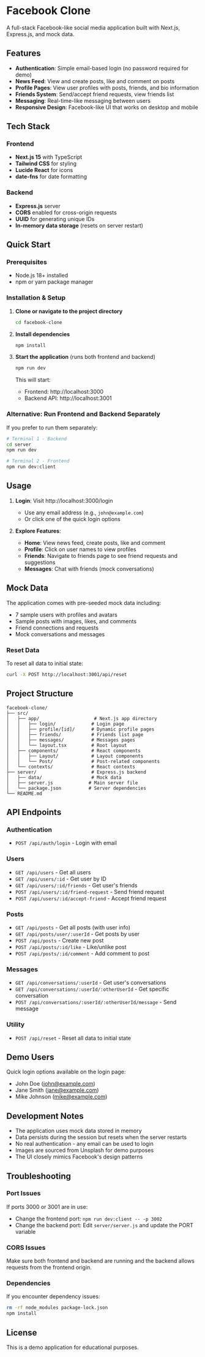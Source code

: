 # Facebook Clone

A full-stack Facebook-like social media application built with Next.js, Express.js, and mock data.

## Features

- **Authentication**: Simple email-based login (no password required for demo)
- **News Feed**: View and create posts, like and comment on posts
- **Profile Pages**: View user profiles with posts, friends, and bio information
- **Friends System**: Send/accept friend requests, view friends list
- **Messaging**: Real-time-like messaging between users
- **Responsive Design**: Facebook-like UI that works on desktop and mobile

## Tech Stack

### Frontend
- **Next.js 15** with TypeScript
- **Tailwind CSS** for styling
- **Lucide React** for icons
- **date-fns** for date formatting

### Backend
- **Express.js** server
- **CORS** enabled for cross-origin requests
- **UUID** for generating unique IDs
- **In-memory data storage** (resets on server restart)

## Quick Start

### Prerequisites
- Node.js 18+ installed
- npm or yarn package manager

### Installation & Setup

1. **Clone or navigate to the project directory**
   ```bash
   cd facebook-clone
   ```

2. **Install dependencies**
   ```bash
   npm install
   ```

3. **Start the application** (runs both frontend and backend)
   ```bash
   npm run dev
   ```

   This will start:
   - Frontend: http://localhost:3000
   - Backend API: http://localhost:3001

### Alternative: Run Frontend and Backend Separately

If you prefer to run them separately:

```bash
# Terminal 1 - Backend
cd server
npm run dev

# Terminal 2 - Frontend
npm run dev:client
```

## Usage

1. **Login**: Visit http://localhost:3000/login
   - Use any email address (e.g., `john@example.com`)
   - Or click one of the quick login options

2. **Explore Features**:
   - **Home**: View news feed, create posts, like and comment
   - **Profile**: Click on user names to view profiles
   - **Friends**: Navigate to friends page to see friend requests and suggestions
   - **Messages**: Chat with friends (mock conversations)

## Mock Data

The application comes with pre-seeded mock data including:
- 7 sample users with profiles and avatars
- Sample posts with images, likes, and comments
- Friend connections and requests
- Mock conversations and messages

### Reset Data

To reset all data to initial state:
```bash
curl -X POST http://localhost:3001/api/reset
```

## Project Structure

```
facebook-clone/
├── src/
│   ├── app/                    # Next.js app directory
│   │   ├── login/             # Login page
│   │   ├── profile/[id]/      # Dynamic profile pages
│   │   ├── friends/           # Friends list page
│   │   ├── messages/          # Messages pages
│   │   └── layout.tsx         # Root layout
│   ├── components/            # React components
│   │   ├── Layout/            # Layout components
│   │   └── Post/              # Post-related components
│   └── contexts/              # React contexts
├── server/                    # Express.js backend
│   ├── data/                  # Mock data
│   ├── server.js             # Main server file
│   └── package.json          # Server dependencies
└── README.md
```

## API Endpoints

### Authentication
- `POST /api/auth/login` - Login with email

### Users
- `GET /api/users` - Get all users
- `GET /api/users/:id` - Get user by ID
- `GET /api/users/:id/friends` - Get user's friends
- `POST /api/users/:id/friend-request` - Send friend request
- `POST /api/users/:id/accept-friend` - Accept friend request

### Posts
- `GET /api/posts` - Get all posts (with user info)
- `GET /api/posts/user/:userId` - Get posts by user
- `POST /api/posts` - Create new post
- `POST /api/posts/:id/like` - Like/unlike post
- `POST /api/posts/:id/comment` - Add comment to post

### Messages
- `GET /api/conversations/:userId` - Get user's conversations
- `GET /api/conversations/:userId/:otherUserId` - Get specific conversation
- `POST /api/conversations/:userId/:otherUserId/message` - Send message

### Utility
- `POST /api/reset` - Reset all data to initial state

## Demo Users

Quick login options available on the login page:
- John Doe (john@example.com)
- Jane Smith (jane@example.com)
- Mike Johnson (mike@example.com)

## Development Notes

- The application uses mock data stored in memory
- Data persists during the session but resets when the server restarts
- No real authentication - any email can be used to login
- Images are sourced from Unsplash for demo purposes
- The UI closely mimics Facebook's design patterns

## Troubleshooting

### Port Issues
If ports 3000 or 3001 are in use:
- Change the frontend port: `npm run dev:client -- -p 3002`
- Change the backend port: Edit `server/server.js` and update the PORT variable

### CORS Issues
Make sure both frontend and backend are running and the backend allows requests from the frontend origin.

### Dependencies
If you encounter dependency issues:
```bash
rm -rf node_modules package-lock.json
npm install
```

## License

This is a demo application for educational purposes.